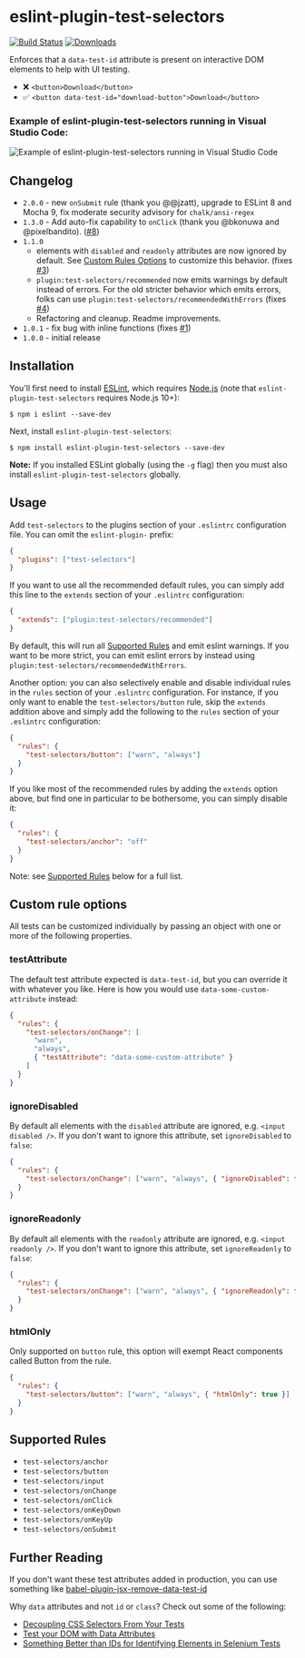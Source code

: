 # eslint-plugin-test-selectors

[![Build Status](https://travis-ci.org/davidcalhoun/eslint-plugin-test-selectors.svg?branch=master)](https://travis-ci.org/davidcalhoun/eslint-plugin-test-selectors)
[![Downloads][downloads-image]][npm-url]

Enforces that a `data-test-id` attribute is present on interactive DOM elements to help with UI testing.

- ❌ `<button>Download</button>`
- ✅ `<button data-test-id="download-button">Download</button>`

### Example of eslint-plugin-test-selectors running in Visual Studio Code:

![Example of eslint-plugin-test-selectors running in Visual Studio Code](https://github.com/davidcalhoun/eslint-plugin-test-selectors/blob/master/vscode-test-selectors-example.png)

## Changelog

- `2.0.0` - new `onSubmit` rule (thank you @@jzatt), upgrade to ESLint 8 and Mocha 9, fix moderate security advisory for `chalk/ansi-regex`
- `1.3.0` - Add auto-fix capability to `onClick` (thank you @bkonuwa and @pixelbandito). ([#8](https://github.com/davidcalhoun/eslint-plugin-test-selectors/pull/8))
- `1.1.0`
  - elements with `disabled` and `readonly` attributes are now ignored by default. See [Custom Rules Options](#custom-rule-options) to customize this behavior. (fixes [#3][i3])
  - `plugin:test-selectors/recommended` now emits warnings by default instead of errors. For the old stricter behavior which emits errors, folks can use `plugin:test-selectors/recommendedWithErrors` (fixes [#4][i4])
  - Refactoring and cleanup. Readme improvements.
- `1.0.1` - fix bug with inline functions (fixes [#1][i1])
- `1.0.0` - initial release

## Installation

You'll first need to install [ESLint](http://eslint.org), which requires [Node.js](https://nodejs.org) (note that `eslint-plugin-test-selectors` requires Node.js 10+):

```
$ npm i eslint --save-dev
```

Next, install `eslint-plugin-test-selectors`:

```
$ npm install eslint-plugin-test-selectors --save-dev
```

**Note:** If you installed ESLint globally (using the `-g` flag) then you must also install `eslint-plugin-test-selectors` globally.

## Usage

Add `test-selectors` to the plugins section of your `.eslintrc` configuration file. You can omit the `eslint-plugin-` prefix:

```json
{
  "plugins": ["test-selectors"]
}
```

If you want to use all the recommended default rules, you can simply add this line to the `extends` section of your `.eslintrc` configuration:

```json
{
  "extends": ["plugin:test-selectors/recommended"]
}
```

By default, this will run all [Supported Rules](#supported-rules) and emit eslint warnings. If you want to be more strict, you can emit eslint errors by instead using `plugin:test-selectors/recommendedWithErrors`.

Another option: you can also selectively enable and disable individual rules in the `rules` section of your `.eslintrc` configuration. For instance, if you only want to enable the `test-selectors/button` rule, skip the `extends` addition above and simply add the following to the `rules` section of your `.eslintrc` configuration:

```json
{
  "rules": {
    "test-selectors/button": ["warn", "always"]
  }
}
```

If you like most of the recommended rules by adding the `extends` option above, but find one in particular to be bothersome, you can simply disable it:

```json
{
  "rules": {
    "test-selectors/anchor": "off"
  }
}
```

Note: see [Supported Rules](#supported-rules) below for a full list.

## Custom rule options

All tests can be customized individually by passing an object with one or more of the following properties.

### testAttribute

The default test attribute expected is `data-test-id`, but you can override it with whatever you like. Here is how you would use `data-some-custom-attribute` instead:

```json
{
  "rules": {
    "test-selectors/onChange": [
      "warn",
      "always",
      { "testAttribute": "data-some-custom-attribute" }
    ]
  }
}
```

### ignoreDisabled

By default all elements with the `disabled` attribute are ignored, e.g. `<input disabled />`. If you don't want to ignore this attribute, set `ignoreDisabled` to `false`:

```json
{
  "rules": {
    "test-selectors/onChange": ["warn", "always", { "ignoreDisabled": false }]
  }
}
```

### ignoreReadonly

By default all elements with the `readonly` attribute are ignored, e.g. `<input readonly />`. If you don't want to ignore this attribute, set `ignoreReadonly` to `false`:

```json
{
  "rules": {
    "test-selectors/onChange": ["warn", "always", { "ignoreReadonly": false }]
  }
}
```

### htmlOnly

Only supported on `button` rule, this option will exempt React components called Button from the rule.

```json
{
  "rules": {
    "test-selectors/button": ["warn", "always", { "htmlOnly": true }]
  }
}
```

## Supported Rules

- `test-selectors/anchor`
- `test-selectors/button`
- `test-selectors/input`
- `test-selectors/onChange`
- `test-selectors/onClick`
- `test-selectors/onKeyDown`
- `test-selectors/onKeyUp`
- `test-selectors/onSubmit`

## Further Reading

If you don't want these test attributes added in production, you can use something like [babel-plugin-jsx-remove-data-test-id](https://github.com/coderas/babel-plugin-jsx-remove-data-test-id)

Why `data` attributes and not `id` or `class`? Check out some of the following:

- [Decoupling CSS Selectors From Your Tests](https://mixandgo.com/learn/decoupling-css-selectors-from-your-tests)
- [Test your DOM with Data Attributes](https://medium.com/@colecodes/test-your-dom-with-data-attributes-44fccc43ed4b)
- [Something Better than IDs for Identifying Elements in Selenium Tests](https://techblog.constantcontact.com/software-development/a-better-way-to-id-elements-in-selenium-tests/)

[downloads-image]: https://img.shields.io/npm/dm/eslint-plugin-test-selectors.svg?style=flat-square
[npm-url]: https://www.npmjs.com/package/eslint-plugin-test-selectors
[npm-image]: https://img.shields.io/npm/dm/eslint-plugin-test-selectors.svg?style=flat
[i1]: https://github.com/davidcalhoun/eslint-plugin-test-selectors/issues/1
[i2]: https://github.com/davidcalhoun/eslint-plugin-test-selectors/issues/2
[i3]: https://github.com/davidcalhoun/eslint-plugin-test-selectors/issues/3
[i4]: https://github.com/davidcalhoun/eslint-plugin-test-selectors/issues/4
